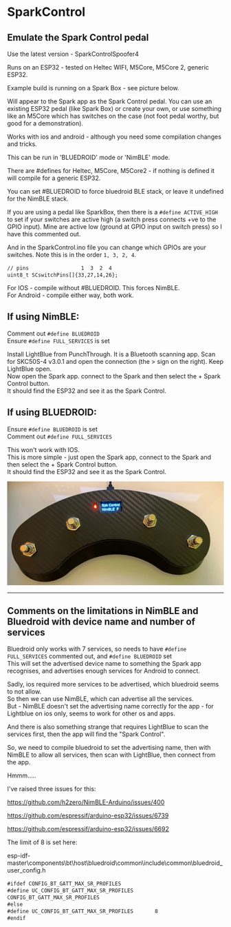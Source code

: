 # SparkControl
## Emulate the Spark Control pedal   

Use the latest version - SparkControlSpoofer4

Runs on an ESP32 - tested on Heltec WIFI, M5Core, M5Core 2, generic ESP32.   

Example build is running on a Spark Box - see picture below.   

Will appear to the Spark app as the Spark Control pedal.  You can use an existing ESP32 pedal (like Spark Box) or create your own, or use something like an M5Core which has switches on the case (not foot pedal worthy, but good for a demonstration).    

Works with ios and android - although you need some compilation changes and tricks.   

This can be run in 'BLUEDROID' mode or 'NimBLE' mode.   

There are #defines for Heltec, M5Core, M5Core2 - if nothing is defined it will compile for a generic ESP32.

You can set #BLUEDROID to force bluedroid BLE stack, or leave it undefined for the NimBLE stack.   

If you are using a pedal like SparkBox, then there is a ```#define ACTIVE_HIGH``` to set if your switches are active high (a switch press connects +ve to the GPIO input). Mine are active low (ground at GPIO input on switch press) so I have this commented out.   

And in the SparkControl.ino file you can change which GPIOs are your switches.  Note this is in the order ```1, 3, 2, 4```.
```
// pins                 1  3  2  4
uint8_t SCswitchPins[]{33,27,14,26}; 
```

For IOS - compile without #BLUEDROID. This forces NimBLE.    
For Android - compile either way, both work.    

## If using NimBLE:    
Comment out ```#define BLUEDROID ```  
Ensure ```#define FULL_SERVICES``` is set    

Install LightBlue from PunchThrough. It is a Bluetooth scanning app. Scan for SKC50S-4 v3.0.1 and open the connection (the > sign on the right). Keep LightBlue open.    
Now open the Spark app. connect to the Spark and then select the + Spark Control button.    
It should find the ESP32 and see it as the Spark Control.    

## If using BLUEDROID:    
Ensure ```#define BLUEDROID``` is set    
Comment out  ```#define FULL_SERVICES```   

This won't work with IOS.    
This is more simple - just open the Spark app, connect to the Spark and then select the + Spark Control button.    
It should find the ESP32 and see it as the Spark Control.     



<p align="center">
  <img src="https://github.com/paulhamsh/SparkControl/blob/main/SparkBoxSparkControl.jpg" width="700" title="connections">
</p>


-------------------------------------------
## Comments on the limitations in NimBLE and Bluedroid with device name and number of services   

Bluedroid only works with 7 services, so needs to have ```#define FULL_SERVICES``` commented out, and ```#define BLUEDROID``` set  
This will set the advertised device name to something the Spark app recognises, and advertises enough services for Android to connect.   

Sadly, ios required more services to be advertised, which bluedroid seems to not allow.   
So then we can use NimBLE, which can advertise all the services.   
But - NimBLE doesn't set the advertising name correctly for the app - for Lightblue on ios only, seems to work for other os and apps.   

And there is also something strange that requires LightBlue to scan the services first, then the app will find the "Spark Control".   

So, we need to compile bluedroid to set the advertising name, then with NimBLE to allow all services, then scan with LightBlue, then connect from the app.   

Hmmm.....    

I've raised three issues for this:     

https://github.com/h2zero/NimBLE-Arduino/issues/400   

https://github.com/espressif/arduino-esp32/issues/6739

https://github.com/espressif/arduino-esp32/issues/6692

The limit of 8 is set here:

esp-idf-master\components\bt\host\bluedroid\common\include\common\bluedroid_user_config.h

```
#ifdef CONFIG_BT_GATT_MAX_SR_PROFILES
#define UC_CONFIG_BT_GATT_MAX_SR_PROFILES       CONFIG_BT_GATT_MAX_SR_PROFILES
#else
#define UC_CONFIG_BT_GATT_MAX_SR_PROFILES       8
#endif
```
